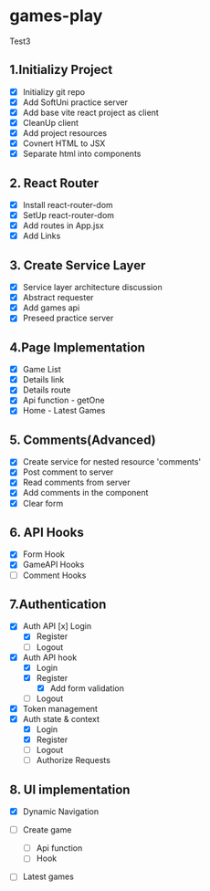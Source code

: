 # games-play
Test3
## 1.Initializy Project
- [x] Initializy git repo
- [x] Add SoftUni practice server
- [x] Add base vite react project as client
- [x] CleanUp client
- [x] Add project resources
- [x] Covnert HTML to JSX
- [x] Separate html into components
## 2. React Router
- [x] Install react-router-dom
- [x] SetUp react-router-dom
- [x] Add routes in App.jsx
- [x] Add Links
## 3. Create Service Layer
- [x] Service layer architecture discussion
- [x] Abstract requester
- [x] Add games api
- [x] Preseed practice server
## 4.Page Implementation
- [x] Game List
- [x] Details link
- [x] Details route
- [x] Api function - getOne
- [x] Home - Latest Games
## 5. Comments(Advanced)
- [x] Create service for nested resource 'comments'
- [x] Post comment to server
- [x] Read comments from server
- [x] Add comments in the component
- [x] Clear form
## 6. API Hooks
- [x] Form Hook
- [x] GameAPI Hooks
- [ ] Comment Hooks
## 7.Authentication
- [x] Auth API
    [x] Login
  - [x] Register
  - [ ] Logout
- [x] Auth API hook
  - [x] Login
  - [x] Register
    - [x] Add form validation
  - [ ] Logout
- [x] Token management
- [x] Auth state & context
  - [x] Login
  - [x] Register
  - [ ] Logout
  - [ ] Authorize Requests
## 8. UI implementation
- [x] Dynamic Navigation
- [ ] Create game
  - [ ] Api function
  - [ ] Hook
- [ ] Latest games

